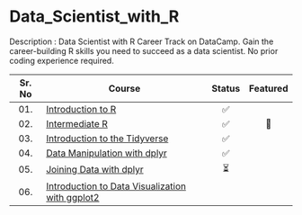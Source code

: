 # Data_Scientist_with_R

Description : Data Scientist with R Career Track on DataCamp.
Gain the career-building R skills you need to succeed as a data scientist. No prior coding experience required.


| Sr. No | Course                                                               |Status|Featured|
|:------:|----------------------------------------------------------------------------|:--:|:--:|
| 01.     | [Introduction to R](/01_Introduction_to_R)|✅||
| 02.     | [Intermediate R]()|✅|🌟|
| 03.     | [Introduction to the Tidyverse]()|✅| |
| 04.     | [Data Manipulation with dplyr]()|✅| |
| 05.     | [Joining Data with dplyr]()|⏳| |
| 06.     | [Introduction to Data Visualization with ggplot2]()|| |